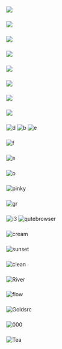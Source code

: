 ###
![](https://i.imgur.com/iRqgaZE.png)
###
![](https://i.imgur.com/XnzESvd.png)
###
![](https://i.imgur.com/LSuLVqp.png)
###
![](https://i.imgur.com/AndL6RP.png)
###
![](https://i.imgur.com/phlzK9o.png)
###
![](https://i.imgur.com/ubOll1c.png)
###
![](https://i.imgur.com/ZGFny9O.png)
###
![](https://i.imgur.com/lzvMur7.png)
###
![d](https://i.imgur.com/UYJVUXa.png)
![b](https://i.imgur.com/9i3YX7Y.png)
![e](https://i.imgur.com/AcI7ZRa.png)
###
![f](https://i.imgur.com/n1POo27.png)
###
![e](https://i.imgur.com/aBmQanI.png)
###
![o](https://i.imgur.com/RvwMvOe.png)
###
![pinky](https://i.imgur.com/8rckVWv.jpg)
###
![gr](https://i.imgur.com/AaxfYZQ.png)
###
![i3](https://i.imgur.com/YHEoivB.png)
![qutebrowser](https://i.imgur.com/6PMxdCw.png)
###
![cream](https://i.imgur.com/MyDAQxZ.png)
###
![sunset](https://i.imgur.com/gpFZ0bR.png)
###
![clean](https://i.imgur.com/nG9FKGX.png)
###
![River](https://i.imgur.com/d6Z1DBe.png)
###
![flow](https://i.imgur.com/ls5iFJP.png)
###
![Goldsrc](https://i.imgur.com/A50O5KM.png)
###
![000](https://i.imgur.com/3bVTUhk.png)
###
![Tea](https://i.imgur.com/MQdhVkf.png)
